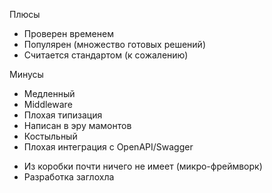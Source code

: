 <SlideLogo framework="ExpressJS" title="Плюсы и минусы"/>

<p class="text-green">Плюсы</p>


-   Проверен временем
-   Популярен (множество готовых решений)
-   Считается стандартом (к сожалению)


<p class="text-red">Минусы</p>



-   Медленный
-   Middleware
-   Плохая типизация
-   Написан в эру мамонтов
-   Костыльный
-   Плохая интеграция с OpenAPI/Swagger

<v-clicks>

-   Из коробки почти ничего не имеет (микро-фреймворк)
-   Разработка заглохла

</v-clicks>